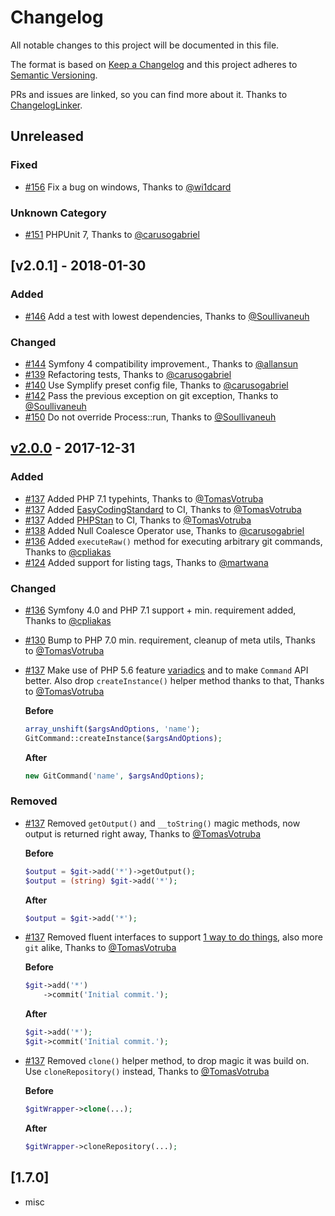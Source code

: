 # Changelog

All notable changes to this project will be documented in this file.

The format is based on [Keep a Changelog](http://keepachangelog.com/en/1.0.0/)
and this project adheres to [Semantic Versioning](http://semver.org/spec/v2.0.0.html).

PRs and issues are linked, so you can find more about it. Thanks to [ChangelogLinker](https://github.com/Symplify/ChangelogLinker).

<!-- changelog-linker -->

## Unreleased

### Fixed

- [#156] Fix a bug on windows, Thanks to [@wi1dcard]

### Unknown Category

- [#151] PHPUnit 7, Thanks to [@carusogabriel]

## [v2.0.1] - 2018-01-30

### Added

- [#146] Add a test with lowest dependencies, Thanks to [@Soullivaneuh]

### Changed

- [#144] Symfony 4 compatibility improvement., Thanks to [@allansun]
- [#139] Refactoring tests, Thanks to [@carusogabriel]
- [#140] Use Symplify preset config file, Thanks to [@carusogabriel]
- [#142] Pass the previous exception on git exception, Thanks to [@Soullivaneuh]
- [#150] Do not override Process::run, Thanks to [@Soullivaneuh]

## [v2.0.0] - 2017-12-31

### Added

- [#137] Added PHP 7.1 typehints, Thanks to [@TomasVotruba]
- [#137] Added [EasyCodingStandard](https://github.com/Symplify/EasyCodingStandard) to CI, Thanks to [@TomasVotruba]
- [#137] Added [PHPStan](https://github.com/phpstan/phpstan) to CI, Thanks to [@TomasVotruba]
- [#138] Added Null Coalesce Operator use, Thanks to [@carusogabriel]
- [#136] Added `executeRaw()` method for executing arbitrary git commands, Thanks to [@cpliakas]
- [#124] Added support for listing tags, Thanks to [@martwana]

### Changed

- [#136] Symfony 4.0 and PHP 7.1 support + min. requirement added, Thanks to [@cpliakas]
- [#130] Bump to PHP 7.0 min. requirement, cleanup of meta utils, Thanks to [@TomasVotruba]
- [#137] Make use of PHP 5.6 feature [variadics](http://php.net/manual/en/functions.arguments.php#functions.variable-arg-list) and to make `Command` API better. Also drop `createInstance()` helper method thanks to that, Thanks to [@TomasVotruba]

    **Before**
    
    ```php
    array_unshift($argsAndOptions, 'name');
    GitCommand::createInstance($argsAndOptions);
    ```
    
    **After**
    
    ```php
    new GitCommand('name', $argsAndOptions);
    ```
 
### Removed

- [#137] Removed `getOutput()` and `__toString()` magic methods, now output is returned right away, Thanks to [@TomasVotruba]
  
    **Before**

    ```php
    $output = $git->add('*')->getOutput();
    $output = (string) $git->add('*');
    ```
        
    **After**
    
    ```php
    $output = $git->add('*');
    ```

- [#137] Removed fluent interfaces to support [1 way to do things](https://ocramius.github.io/blog/fluent-interfaces-are-evil/), also more `git` alike, Thanks to [@TomasVotruba]

    **Before**
    
    ```php
    $git->add('*')
        ->commit('Initial commit.');
    ```
    
    **After**
    
    ```php
    $git->add('*');
    $git->commit('Initial commit.');
    ```
    
- [#137] Removed `clone()` helper method, to drop magic it was build on. Use `cloneRepository()` instead, Thanks to [@TomasVotruba]
                 
    **Before**
    
    ```php
    $gitWrapper->clone(...);
    ```
    
    **After**
    
    ```php
    $gitWrapper->cloneRepository(...);
    ```

## [1.7.0]

- misc


[v2.0.0]: https://github.com/cpliakas/git-wrapper/compare/1.7.0...v2.0.0
[#138]: https://github.com/cpliakas/git-wrapper/pull/138
[#137]: https://github.com/cpliakas/git-wrapper/pull/137
[#136]: https://github.com/cpliakas/git-wrapper/pull/136
[#130]: https://github.com/cpliakas/git-wrapper/pull/130
[#124]: https://github.com/cpliakas/git-wrapper/pull/124
[@martwana]: https://github.com/martwana
[@cpliakas]: https://github.com/cpliakas
[@carusogabriel]: https://github.com/carusogabriel
[@TomasVotruba]: https://github.com/TomasVotruba

[#156]: https://github.com/cpliakas/git-wrapper/pull/156
[#155]: https://github.com/cpliakas/git-wrapper/pull/155
[#151]: https://github.com/cpliakas/git-wrapper/pull/151
[#150]: https://github.com/cpliakas/git-wrapper/pull/150
[#146]: https://github.com/cpliakas/git-wrapper/pull/146
[#144]: https://github.com/cpliakas/git-wrapper/pull/144
[#142]: https://github.com/cpliakas/git-wrapper/pull/142
[#140]: https://github.com/cpliakas/git-wrapper/pull/140
[#139]: https://github.com/cpliakas/git-wrapper/pull/139
[@wi1dcard]: https://github.com/wi1dcard
[@allansun]: https://github.com/allansun
[@Soullivaneuh]: https://github.com/Soullivaneuh